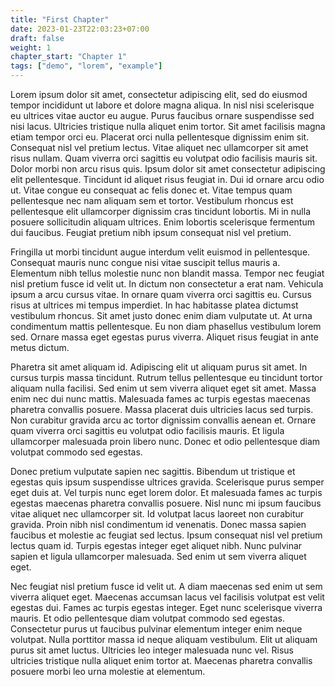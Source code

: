 ```yaml
---
title: "First Chapter"
date: 2023-01-23T22:03:23+07:00
draft: false
weight: 1
chapter_start: "Chapter 1"
tags: ["demo", "lorem", "example"]
---
```


Lorem ipsum dolor sit amet, consectetur adipiscing elit, sed do eiusmod tempor incididunt ut labore et dolore magna aliqua. In nisl nisi scelerisque eu ultrices vitae auctor eu augue. Purus faucibus ornare suspendisse sed nisi lacus. Ultricies tristique nulla aliquet enim tortor. Sit amet facilisis magna etiam tempor orci eu. Placerat orci nulla pellentesque dignissim enim sit. Consequat nisl vel pretium lectus. Vitae aliquet nec ullamcorper sit amet risus nullam. Quam viverra orci sagittis eu volutpat odio facilisis mauris sit. Dolor morbi non arcu risus quis. Ipsum dolor sit amet consectetur adipiscing elit pellentesque. Tincidunt id aliquet risus feugiat in. Dui id ornare arcu odio ut. Vitae congue eu consequat ac felis donec et. Vitae tempus quam pellentesque nec nam aliquam sem et tortor. Vestibulum rhoncus est pellentesque elit ullamcorper dignissim cras tincidunt lobortis. Mi in nulla posuere sollicitudin aliquam ultrices. Enim lobortis scelerisque fermentum dui faucibus. Feugiat pretium nibh ipsum consequat nisl vel pretium.

Fringilla ut morbi tincidunt augue interdum velit euismod in pellentesque. Consequat mauris nunc congue nisi vitae suscipit tellus mauris a. Elementum nibh tellus molestie nunc non blandit massa. Tempor nec feugiat nisl pretium fusce id velit ut. In dictum non consectetur a erat nam. Vehicula ipsum a arcu cursus vitae. In ornare quam viverra orci sagittis eu. Cursus risus at ultrices mi tempus imperdiet. In hac habitasse platea dictumst vestibulum rhoncus. Sit amet justo donec enim diam vulputate ut. At urna condimentum mattis pellentesque. Eu non diam phasellus vestibulum lorem sed. Ornare massa eget egestas purus viverra. Aliquet risus feugiat in ante metus dictum.

Pharetra sit amet aliquam id. Adipiscing elit ut aliquam purus sit amet. In cursus turpis massa tincidunt. Rutrum tellus pellentesque eu tincidunt tortor aliquam nulla facilisi. Sed enim ut sem viverra aliquet eget sit amet. Massa enim nec dui nunc mattis. Malesuada fames ac turpis egestas maecenas pharetra convallis posuere. Massa placerat duis ultricies lacus sed turpis. Non curabitur gravida arcu ac tortor dignissim convallis aenean et. Ornare quam viverra orci sagittis eu volutpat odio facilisis mauris. Et ligula ullamcorper malesuada proin libero nunc. Donec et odio pellentesque diam volutpat commodo sed egestas.

Donec pretium vulputate sapien nec sagittis. Bibendum ut tristique et egestas quis ipsum suspendisse ultrices gravida. Scelerisque purus semper eget duis at. Vel turpis nunc eget lorem dolor. Et malesuada fames ac turpis egestas maecenas pharetra convallis posuere. Nisl nunc mi ipsum faucibus vitae aliquet nec ullamcorper sit. Id volutpat lacus laoreet non curabitur gravida. Proin nibh nisl condimentum id venenatis. Donec massa sapien faucibus et molestie ac feugiat sed lectus. Ipsum consequat nisl vel pretium lectus quam id. Turpis egestas integer eget aliquet nibh. Nunc pulvinar sapien et ligula ullamcorper malesuada. Sed enim ut sem viverra aliquet eget.

Nec feugiat nisl pretium fusce id velit ut. A diam maecenas sed enim ut sem viverra aliquet eget. Maecenas accumsan lacus vel facilisis volutpat est velit egestas dui. Fames ac turpis egestas integer. Eget nunc scelerisque viverra mauris. Et odio pellentesque diam volutpat commodo sed egestas. Consectetur purus ut faucibus pulvinar elementum integer enim neque volutpat. Nulla porttitor massa id neque aliquam vestibulum. Elit ut aliquam purus sit amet luctus. Ultricies leo integer malesuada nunc vel. Risus ultricies tristique nulla aliquet enim tortor at. Maecenas pharetra convallis posuere morbi leo urna molestie at elementum.